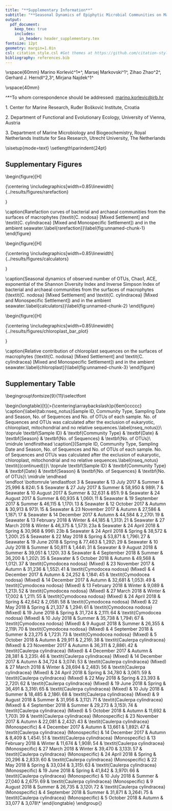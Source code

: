 ```yaml
---
title: "**Supplementary Information**"
subtitle: "**Seasonal Dynamics of Epiphytic Microbial Communities on Marine Macrophyte Surfaces**"
output:
  pdf_document:
    keep_tex: true
    includes:
      in_header: header_supplementary.tex
fontsize: 12pt
geometry: margin=1.0in
csl: citation_style.csl #Get themes at https://github.com/citation-style-language/styles
bibliography: references.bib
---
```




\vspace{60mm}
Marino Korlević^1$*$^, Marsej Markovski^1^, Zihao Zhao^2^, Gerhard J. Herndl^2,3^, Mirjana Najdek^1^

\vspace{40mm}

^$*$^To whom correspondence should be addressed: marino.korlevic@irb.hr

1\. Center for Marine Research, Ruđer Bošković Institute, Croatia

2\. Department of Functional and Evolutionary Ecology, University of Vienna, Austria

3\. Department of Marine Microbiology and Biogeochemistry, Royal Netherlands Institute for Sea Research, Utrecht University, The Netherlands

\sisetup{mode=text}
\setlength\parindent{24pt}

## Supplementary Figures

\begin{figure}[H]

{\centering \includegraphics[width=0.85\linewidth]{../results/figures/rarefaction} 

}

\caption{Rarefaction curves of bacterial and archaeal communities from the surfaces of macrophytes (\textit{C. nodosa} [Mixed Settlement] and \textit{C. cylindracea} [Mixed and Monospecific Settlement]) and in the ambient seawater.\label{rarefaction}}\label{fig:unnamed-chunk-1}
\end{figure}

\begin{figure}[H]

{\centering \includegraphics[width=0.85\linewidth]{../results/figures/calculators} 

}

\caption{Seasonal dynamics of observed number of OTUs, Chao1, ACE, exponential of the Shannon Diversity Index and Inverse Simpson Index of bacterial and archaeal communities from the surfaces of macrophytes (\textit{C. nodosa} [Mixed Settlement] and \textit{C. cylindracea} [Mixed and Monospecific Settlement]) and in the ambient seawater.\label{calculators}}\label{fig:unnamed-chunk-2}
\end{figure}

\begin{figure}[H]

{\centering \includegraphics[width=0.85\linewidth]{../results/figures/chloroplast_bar_plot} 

}

\caption{Relative contribution of chloroplast sequences on the surfaces of macrophytes (\textit{C. nodosa} [Mixed Settlement] and \textit{C. cylindracea} [Mixed and Monospecific Settlement]) and in the ambient seawater.\label{chloroplast}}\label{fig:unnamed-chunk-3}
\end{figure}

## Supplementary Table

\begingroup\fontsize{9}{11}\selectfont

\begin{longtable}[t]{>{\centering\arraybackslash}p{6em}ccccc}
\caption{\label{tab:nseq_notus}Sample ID, Community Type, Sampling Date and Season, No. of Sequences and No. of OTUs of each sample. No. of Sequences and OTUs was calculated after the exclusion of eukaryotic, chloroplast, mitochondrial and no relative sequences.\label{nseq_notus}}\\
\toprule
\textbf{Sample ID} & \textbf{Community Type} & \textbf{Date} & \textbf{Season} & \textbf{No. of Sequences} & \textbf{No. of OTUs}\\
\midrule
\endfirsthead
\caption[]{Sample ID, Community Type, Sampling Date and Season, No. of Sequences and No. of OTUs of each sample. No. of Sequences and OTUs was calculated after the exclusion of eukaryotic, chloroplast, mitochondrial and no relative sequences.\label{nseq_notus} \textit{(continued)}}\\
\toprule
\textbf{Sample ID} & \textbf{Community Type} & \textbf{Date} & \textbf{Season} & \textbf{No. of Sequences} & \textbf{No. of OTUs}\\
\midrule
\endhead
\
\endfoot
\bottomrule
\endlastfoot
3 & Seawater & 13 July 2017 & Summer & 25,996 & 824\\
5 & Seawater & 27 July 2017 & Summer & 58,950 & 989\\
7 & Seawater & 10 August 2017 & Summer & 32,631 & 851\\
9 & Seawater & 24 August 2017 & Summer & 60,935 & 1,060\\
11 & Seawater & 19 September 2017 & Summer & 46,115 & 1,170\\
13 & Seawater & 12 October 2017 & Autumn & 30,913 & 973\\
15 & Seawater & 23 November 2017 & Autumn & 27,586 & 1,187\\
17 & Seawater & 14 December 2017 & Autumn & 44,584 & 2,270\\
19 & Seawater & 13 February 2018 & Winter & 44,185 & 1,313\\
21 & Seawater & 27 March 2018 & Winter & 46,375 & 1,573\\
23a & Seawater & 24 April 2018 & Spring & 30,968 & 996\\
23b & Seawater & 24 April 2018 & Spring & 38,572 & 1,200\\
25 & Seawater & 22 May 2018 & Spring & 53,871 & 1,796\\
27 & Seawater & 19 June 2018 & Spring & 77,463 & 1,292\\
29 & Seawater & 10 July 2018 & Summer & 50,811 & 1,444\\
31 & Seawater & 9 August 2018 & Summer & 39,051 & 1,120\\
33 & Seawater & 4 September 2018 & Summer & 36,200 & 1,202\\
35 & Seawater & 5 October 2018 & Autumn & 49,568 & 1,012\\
37 & \textit{Cymodocea nodosa} (Mixed) & 23 November 2017 & Autumn & 31,236 & 1,552\\
41 & \textit{Cymodocea nodosa} (Mixed) & 4 December 2017 & Autumn & 24,252 & 1,184\\
45 & \textit{Cymodocea nodosa} (Mixed) & 14 December 2017 & Autumn & 32,681 & 1,053\\
49 & \textit{Cymodocea nodosa} (Mixed) & 13 February 2018 & Winter & 9,089 & 1,213\\
52 & \textit{Cymodocea nodosa} (Mixed) & 27 March 2018 & Winter & 17,002 & 1,211\\
55 & \textit{Cymodocea nodosa} (Mixed) & 24 April 2018 & Spring & 42,642 & 2,058\\
58 & \textit{Cymodocea nodosa} (Mixed) & 22 May 2018 & Spring & 21,337 & 1,294\\
61 & \textit{Cymodocea nodosa} (Mixed) & 19 June 2018 & Spring & 31,724 & 2,111\\
64 & \textit{Cymodocea nodosa} (Mixed) & 10 July 2018 & Summer & 35,738 & 1,794\\
67 & \textit{Cymodocea nodosa} (Mixed) & 9 August 2018 & Summer & 26,355 & 2,119\\
70 & \textit{Cymodocea nodosa} (Mixed) & 4 September 2018 & Summer & 23,275 & 1,723\\
73 & \textit{Cymodocea nodosa} (Mixed) & 5 October 2018 & Autumn & 29,911 & 2,216\\
38 & \textit{Caulerpa cylindracea} (Mixed) & 23 November 2017 & Autumn & 36,311 & 2,886\\
42 & \textit{Caulerpa cylindracea} (Mixed) & 4 December 2017 & Autumn & 28,381 & 3,235\\
46 & \textit{Caulerpa cylindracea} (Mixed) & 14 December 2017 & Autumn & 34,724 & 3,074\\
53 & \textit{Caulerpa cylindracea} (Mixed) & 27 March 2018 & Winter & 28,694 & 2,483\\
56 & \textit{Caulerpa cylindracea} (Mixed) & 24 April 2018 & Spring & 34,780 & 3,061\\
59 & \textit{Caulerpa cylindracea} (Mixed) & 22 May 2018 & Spring & 23,393 & 2,720\\
62 & \textit{Caulerpa cylindracea} (Mixed) & 19 June 2018 & Spring & 36,491 & 3,316\\
65 & \textit{Caulerpa cylindracea} (Mixed) & 10 July 2018 & Summer & 18,485 & 2,186\\
68 & \textit{Caulerpa cylindracea} (Mixed) & 9 August 2018 & Summer & 31,956 & 3,112\\
71 & \textit{Caulerpa cylindracea} (Mixed) & 4 September 2018 & Summer & 29,273 & 3,153\\
74 & \textit{Caulerpa cylindracea} (Mixed) & 5 October 2018 & Autumn & 11,692 & 1,703\\
39 & \textit{Caulerpa cylindracea} (Monospecific) & 23 November 2017 & Autumn & 22,081 & 2,432\\
43 & \textit{Caulerpa cylindracea} (Monospecific) & 4 December 2017 & Autumn & 13,661 & 1,892\\
47 & \textit{Caulerpa cylindracea} (Monospecific) & 14 December 2017 & Autumn & 8,409 & 1,454\\
51 & \textit{Caulerpa cylindracea} (Monospecific) & 13 February 2018 & Winter & 11,674 & 1,908\\
54 & \textit{Caulerpa cylindracea} (Monospecific) & 27 March 2018 & Winter & 39,470 & 3,133\\
57 & \textit{Caulerpa cylindracea} (Monospecific) & 24 April 2018 & Spring & 20,296 & 2,833\\
60 & \textit{Caulerpa cylindracea} (Monospecific) & 22 May 2018 & Spring & 33,034 & 3,315\\
63 & \textit{Caulerpa cylindracea} (Monospecific) & 19 June 2018 & Spring & 41,842 & 3,970\\
66 & \textit{Caulerpa cylindracea} (Monospecific) & 10 July 2018 & Summer & 27,040 & 2,675\\
69 & \textit{Caulerpa cylindracea} (Monospecific) & 9 August 2018 & Summer & 26,735 & 3,120\\
72 & \textit{Caulerpa cylindracea} (Monospecific) & 4 September 2018 & Summer & 31,871 & 3,264\\
75 & \textit{Caulerpa cylindracea} (Monospecific) & 5 October 2018 & Autumn & 33,077 & 3,078\\*
\end{longtable}
\endgroup{}
